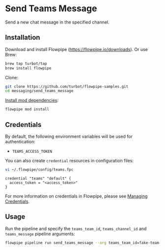 # Send Teams Message

Send a new chat message in the specified channel.

## Installation

Download and install Flowpipe (https://flowpipe.io/downloads). Or use Brew:

```sh
brew tap turbot/tap
brew install flowpipe
```

Clone:

```sh
git clone https://github.com/turbot/flowpipe-samples.git
cd messaging/send_teams_message
```

[Install mod dependencies](https://www.flowpipe.io/docs/mods/mod-dependencies#mod-dependencies):

```sh
flowpipe mod install
```

## Credentials

By default, the following environment variables will be used for authentication:

- `TEAMS_ACCESS_TOKEN`

You can also create `credential` resources in configuration files:

```sh
vi ~/.flowpipe/config/teams.fpc
```

```hcl
credential "teams" "default" {
  access_token = "<access_token>"
}
```

For more information on credentials in Flowpipe, please see [Managing Credentials](https://flowpipe.io/docs/run/credentials).

## Usage

Run the pipeline and specify the `teams_team_id`, `teams_channel_id` and `teams_message` pipeline arguments:

```sh
flowpipe pipeline run send_teams_message --arg teams_team_id=fake-team-id --arg teams_channel_id='19:fake@thread.tacv2' --arg teams_message="Hello from Flowpipe"
```
